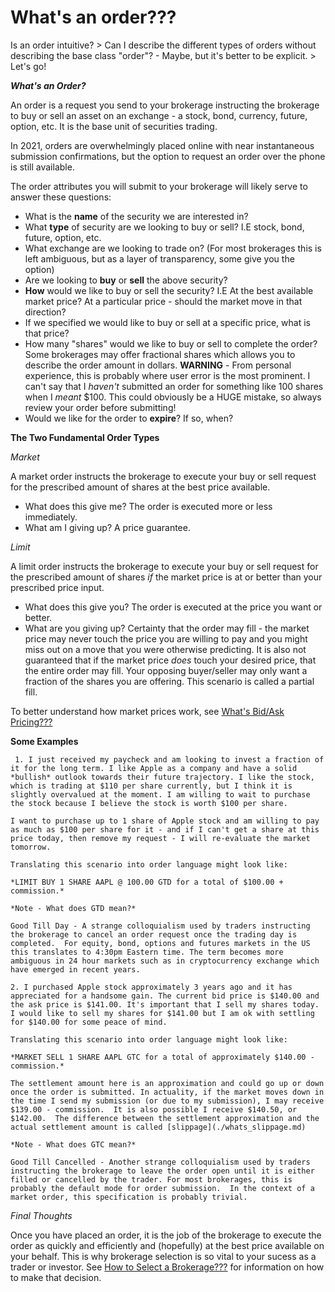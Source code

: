 # What's an order???

Is an order intuitive? > Can I describe the different types of orders without describing the base class "order"? - Maybe, but it's better to be explicit. > Let's go!

***What's an Order?***

An order is a request you send to your brokerage instructing the brokerage to buy or sell an asset on an exchange - a stock, bond, currency, future, option, etc.  It is the base unit of securities trading.

In 2021, orders are overwhelmingly placed online with near instantaneous submission confirmations, but the option to request an order over the phone is still available.

The order attributes you will submit to your brokerage will likely serve to answer these questions:

- What is the **name** of the security we are interested in?
- What **type** of security are we looking to buy or sell? I.E stock, bond, future, option, etc.
- What exchange are we looking to trade on? (For most brokerages this is left ambiguous, but as a layer of transparency, some give you the option)
- Are we looking to **buy** or **sell** the above security?
- **How** would we like to buy or sell the security? I.E At the best available market price? At a particular price - should the market move in that direction?
- If we specified we would like to buy or sell at a specific price, what is that price?
- How many "shares" would we like to buy or sell to complete the order? Some brokerages may offer fractional shares which allows you to describe the order amount in dollars. **WARNING** - From personal experience, this is probably where user error is the most prominent.  I can't say that I *haven't* submitted an order for something like 100 shares when I *meant* $100. This could obviously be a HUGE mistake, so always review your order before submitting!
- Would we like for the order to **expire**? If so, when?

**The Two Fundamental Order Types**

*Market*

A market order instructs the brokerage to execute your buy or sell request for the prescribed amount of shares at the best price available.

- What does this give me?
    The order is executed more or less immediately.
- What am I giving up?
    A price guarantee.

*Limit*

A limit order instructs the brokerage to execute your buy or sell request for the prescribed amount of shares *if* the market price is at or better than your prescribed price input.

- What does this give you?
    The order is executed at the price you want or better.
- What are you giving up?
    Certainty that the order may fill - the market price may never touch the price you are willing to pay and you might miss out on a move that you were otherwise predicting. It is also not guaranteed that if the market price *does* touch your desired price, that the entire order may fill. Your opposing buyer/seller may only want a fraction of the shares you are offering.  This scenario is called a partial fill.


To better understand how market prices work, see [What's Bid/Ask Pricing???](./whats_bid_ask_pricing.md)

**Some Examples**

     1. I just received my paycheck and am looking to invest a fraction of it for the long term. I like Apple as a company and have a solid *bullish* outlook towards their future trajectory. I like the stock, which is trading at $110 per share currently, but I think it is slightly overvalued at the moment. I am willing to wait to purchase the stock because I believe the stock is worth $100 per share.

    I want to purchase up to 1 share of Apple stock and am willing to pay as much as $100 per share for it - and if I can't get a share at this price today, then remove my request - I will re-evaluate the market tomorrow.

    Translating this scenario into order language might look like:

    *LIMIT BUY 1 SHARE AAPL @ 100.00 GTD for a total of $100.00 + commission.*

    *Note - What does GTD mean?*

    Good Till Day - A strange colloquialism used by traders instructing the brokerage to cancel an order request once the trading day is completed.  For equity, bond, options and futures markets in the US this translates to 4:30pm Eastern time. The term becomes more ambiguous in 24 hour markets such as in cryptocurrency exchange which have emerged in recent years.

    2. I purchased Apple stock approximately 3 years ago and it has appreciated for a handsome gain. The current bid price is $140.00 and the ask price is $141.00. It's important that I sell my shares today. I would like to sell my shares for $141.00 but I am ok with settling for $140.00 for some peace of mind.

    Translating this scenario into order language might look like:

    *MARKET SELL 1 SHARE AAPL GTC for a total of approximately $140.00 - commission.*

    The settlement amount here is an approximation and could go up or down once the order is submitted. In actuality, if the market moves down in the time I send my submission (or due to my submission), I may receive $139.00 - commission.  It is also possible I receive $140.50, or $142.00.  The difference between the settlement approximation and the actual settlement amount is called [slippage](./whats_slippage.md)

    *Note - What does GTC mean?*

    Good Till Cancelled - Another strange colloquialism used by traders instructing the brokerage to leave the order open until it is either filled or cancelled by the trader. For most brokerages, this is probably the default mode for order submission.  In the context of a market order, this specification is probably trivial.

*Final Thoughts*

Once you have placed an order, it is the job of the brokerage to execute the order as quickly and efficiently and (hopefully) at the best price available on your behalf.  This is why brokerage selection is so vital to your sucess as a trader or investor.  See [How to Select a Brokerage???](./how_to_select_a_brokerage.md) for information on how to make that decision.

